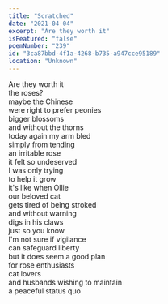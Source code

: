 ```yaml
---
title: "Scratched"
date: "2021-04-04"
excerpt: "Are they worth it"
isFeatured: "false"
poemNumber: "239"
id: "3ca87bbd-4f1a-4268-b735-a947cce95189"
location: "Unknown"
---
```


Are they worth it  
the roses?  
maybe the Chinese  
were right to prefer peonies  
bigger blossoms  
and without the thorns  
today again my arm bled  
simply from tending  
an irritable rose  
it felt so undeserved  
I was only trying  
to help it grow  
it's like when Ollie  
our beloved cat  
gets tired of being stroked  
and without warning  
digs in his claws  
just so you know  
I'm not sure if vigilance  
can safeguard liberty  
but it does seem a good plan  
for rose enthusiasts  
cat lovers  
and husbands wishing to maintain  
a peaceful status quo
